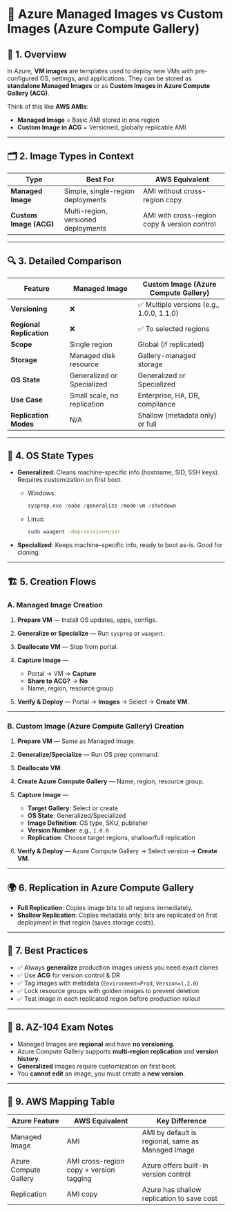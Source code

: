 # 💾 Azure Managed Images vs Custom Images (Azure Compute Gallery)

## 📌 1. Overview

In Azure, **VM images** are templates used to deploy new VMs with pre-configured OS, settings, and applications.
They can be stored as **standalone Managed Images** or as **Custom Images in Azure Compute Gallery (ACG)**.

Think of this like **AWS AMIs**:

- **Managed Image** = Basic AMI stored in one region
- **Custom Image in ACG** = Versioned, globally replicable AMI

---

## 🗂 2. Image Types in Context

| Type                   | Best For                            | AWS Equivalent                               |
| ---------------------- | ----------------------------------- | -------------------------------------------- |
| **Managed Image**      | Simple, single-region deployments   | AMI without cross-region copy                |
| **Custom Image (ACG)** | Multi-region, versioned deployments | AMI with cross-region copy & version control |

---

## 🔍 3. Detailed Comparison

| Feature                  | Managed Image               | Custom Image (Azure Compute Gallery)      |
| ------------------------ | --------------------------- | ----------------------------------------- |
| **Versioning**           | ❌                          | ✅ Multiple versions (e.g., 1.0.0, 1.1.0) |
| **Regional Replication** | ❌                          | ✅ To selected regions                    |
| **Scope**                | Single region               | Global (if replicated)                    |
| **Storage**              | Managed disk resource       | Gallery-managed storage                   |
| **OS State**             | Generalized or Specialized  | Generalized or Specialized                |
| **Use Case**             | Small scale, no replication | Enterprise, HA, DR, compliance            |
| **Replication Modes**    | N/A                         | Shallow (metadata only) or full           |

---

## 🧰 4. OS State Types

- **Generalized**:
  Cleans machine-specific info (hostname, SID, SSH keys). Requires customization on first boot.

  - Windows:

    ```powershell
    sysprep.exe /oobe /generalize /mode:vm /shutdown
    ```

  - Linux:

    ```bash
    sudo waagent -deprovision+user
    ```

- **Specialized**:
  Keeps machine-specific info, ready to boot as-is. Good for cloning.

---

## 🏗 5. Creation Flows

### **A. Managed Image Creation**

1. **Prepare VM** — Install OS updates, apps, configs.
2. **Generalize or Specialize** — Run `sysprep` or `waagent`.
3. **Deallocate VM** — Stop from portal.
4. **Capture Image** —

   - Portal → VM → **Capture**
   - **Share to ACG?** → **No**
   - Name, region, resource group

5. **Verify & Deploy** —
   Portal → **Images** → Select → **Create VM**.

---

### **B. Custom Image (Azure Compute Gallery) Creation**

1. **Prepare VM** — Same as Managed Image.
2. **Generalize/Specialize** — Run OS prep command.
3. **Deallocate VM**.
4. **Create Azure Compute Gallery** — Name, region, resource group.
5. **Capture Image** —

   - **Target Gallery**: Select or create
   - **OS State**: Generalized/Specialized
   - **Image Definition**: OS type, SKU, publisher
   - **Version Number**: e.g., `1.0.0`
   - **Replication**: Choose target regions, shallow/full replication

6. **Verify & Deploy** —
   Azure Compute Gallery → Select version → **Create VM**.

---

## 🌍 6. Replication in Azure Compute Gallery

- **Full Replication**: Copies image bits to all regions immediately.
- **Shallow Replication**: Copies metadata only; bits are replicated on first deployment in that region (saves storage costs).

---

## 🔐 7. Best Practices

- ✅ Always **generalize** production images unless you need exact clones
- ✅ Use **ACG** for version control & DR
- ✅ Tag images with metadata (`Environment=Prod`, `Version=1.2.0`)
- ✅ Lock resource groups with golden images to prevent deletion
- ✅ Test image in each replicated region before production rollout

---

## 🧠 8. AZ-104 Exam Notes

- Managed Images are **regional** and have **no versioning**.
- Azure Compute Gallery supports **multi-region replication** and **version history**.
- **Generalized** images require customization on first boot.
- You **cannot edit** an image; you must create a **new version**.

---

## 🔄 9. AWS Mapping Table

| Azure Feature         | AWS Equivalent                          | Key Difference                                    |
| --------------------- | --------------------------------------- | ------------------------------------------------- |
| Managed Image         | AMI                                     | AMI by default is regional, same as Managed Image |
| Azure Compute Gallery | AMI cross-region copy + version tagging | Azure offers built-in version control             |
| Replication           | AMI copy                                | Azure has shallow replication to save cost        |
